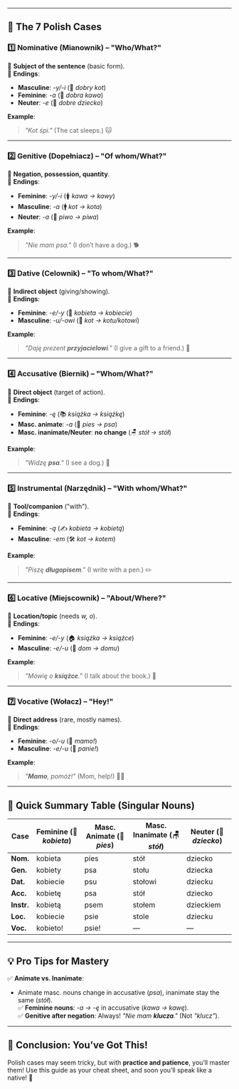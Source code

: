 
---
## **📌 The 7 Polish Cases**  

### **1️⃣ Nominative (Mianownik) – "Who/What?"**  
🔹 **Subject of the sentence** (basic form).  
🔹 **Endings**:  
   - **Masculine**: *-y/-i* (🎩 *dobry kot*)  
   - **Feminine**: *-a* (🌸 *dobra kawa*)  
   - **Neuter**: *-e* (🧸 *dobre dziecko*)  

**Example**:  
> *"Kot śpi."* (The cat sleeps.) 🐱  

---

### **2️⃣ Genitive (Dopełniacz) – "Of whom/What?"**  
🔹 **Negation, possession, quantity**.  
🔹 **Endings**:  
   - **Feminine**: *-y/-i* (🚺 *kawa → kawy*)  
   - **Masculine**: *-a* (🚹 *kot → kota*)  
   - **Neuter**: *-a* (🍼 *piwo → piwa*)  

**Example**:  
> *"Nie mam psa."* (I don’t have a dog.) 🐕  

---

### **3️⃣ Dative (Celownik) – "To whom/What?"**  
🔹 **Indirect object** (giving/showing).  
🔹 **Endings**:  
   - **Feminine**: *-e/-y* (👩 *kobieta → kobiecie*)  
   - **Masculine**: *-u/-owi* (👨 *kot → kotu/kotowi*)  

**Example**:  
> *"Daję prezent **przyjacielowi**."* (I give a gift to a friend.) 🎁  

---

### **4️⃣ Accusative (Biernik) – "Whom/What?"**  
🔹 **Direct object** (target of action).  
🔹 **Endings**:  
   - **Feminine**: *-ę* (📚 *książka → książkę*)  
   - **Masc. animate**: *-a* (🐶 *pies → psa*)  
   - **Masc. inanimate/Neuter**: **no change** (🪑 *stół → stół*)  

**Example**:  
> *"Widzę **psa**."* (I see a dog.) 👀  

---

### **5️⃣ Instrumental (Narzędnik) – "With whom/What?"**  
🔹 **Tool/companion** ("with").  
🔹 **Endings**:  
   - **Feminine**: *-ą* (✍️ *kobieta → kobietą*)  
   - **Masculine**: *-em* (🛠️ *kot → kotem*)  

**Example**:  
> *"Piszę **długopisem**."* (I write with a pen.) ✏️  

---

### **6️⃣ Locative (Miejscownik) – "About/Where?"**  
🔹 **Location/topic** (needs *w, o*).  
🔹 **Endings**:  
   - **Feminine**: *-e/-y* (🏠 *książka → książce*)  
   - **Masculine**: *-e/-u* (🏡 *dom → domu*)  

**Example**:  
> *"Mówię o **książce**."* (I talk about the book.) 📖  

---

### **7️⃣ Vocative (Wołacz) – "Hey!"**  
🔹 **Direct address** (rare, mostly names).  
🔹 **Endings**:  
   - **Feminine**: *-o/-u* (👩 *mamo!*)  
   - **Masculine**: *-e/-u* (👨 *panie!*)  

**Example**:  
> *"**Mamo**, pomóż!"* (Mom, help!) 🙋‍♀️  

---

## **🎨 Quick Summary Table (Singular Nouns)**  

| Case        | Feminine (🌷 *kobieta*) | Masc. Animate (🐶 *pies*) | Masc. Inanimate (🪑 *stół*) | Neuter (🧸 *dziecko*) |  
|-------------|------------------|------------------|------------------|------------------|  
| **Nom.**    | kobieta          | pies             | stół             | dziecko          |  
| **Gen.**    | kobiety          | psa              | stołu            | dziecka          |  
| **Dat.**    | kobiecie         | psu              | stołowi          | dziecku          |  
| **Acc.**    | kobietę          | psa              | stół             | dziecko          |  
| **Instr.**  | kobietą          | psem             | stołem           | dzieckiem        |  
| **Loc.**    | kobiecie         | psie             | stole            | dziecku          |  
| **Voc.**    | kobieto!         | psie!            | —                | —                |  

---

## **💡 Pro Tips for Mastery**  
✅ **Animate vs. Inanimate**:  
   - Animate masc. nouns change in accusative (*psa*), inanimate stay the same (*stół*).  
✅ **Feminine nouns**: *-a → -ę* in accusative (*kawa → kawę*).  
✅ **Genitive after negation**: Always! *"Nie mam **klucza**."* (Not *"klucz"*).  

---

## **🌈 Conclusion: You’ve Got This!**  
Polish cases may seem tricky, but with **practice and patience**, you’ll master them! Use this guide as your cheat sheet, and soon you’ll speak like a native! 🎉  

